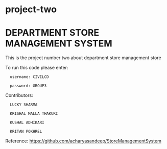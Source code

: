 # project-two
# DEPARTMENT STORE MANAGEMENT SYSTEM

This is the project number two about department store management store

To run this code please enter:

      username: CIVILCD
  
      password: GROUP3
  
Contributors:

      LUCKY SHARMA
  
      KRISHAL MALLA THAKURI
  
      KUSHAL ADHIKARI 
  
      KRITAN POKHREL
  
Reference: https://github.com/acharyasandeep/StoreManagementSystem
